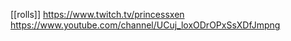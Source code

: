 [[rolls]]
https://www.twitch.tv/princessxen
https://www.youtube.com/channel/UCuj_loxODrOPxSsXDfJmpng